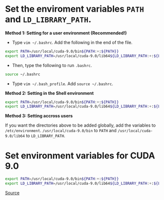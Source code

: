 # Set the enviroment variables `PATH` and `LD_LIBRARY_PATH`.

**Method 1: Setting for a user environment (Recommended!)**

* Type `vim ~/.bashrc`. Add the following in the end of the file.

```bash
export PATH=/usr/local/cuda-9.0/bin${PATH:+:${PATH}}
export LD_LIBRARY_PATH=/usr/local/cuda-9.0/lib64${LD_LIBRARY_PATH:+:${LD_LIBRARY_PATH}}
```
* Then, type the following to run `.bashrc`.
```bash
source ~/.bashrc
```

* Type `vim ~/.bash_profile`. Add `source ~/.bashrc`.

**Method 2: Setting in the Shell environment**

```bash
export PATH=/usr/local/cuda-9.0/bin${PATH:+:${PATH}}
export LD_LIBRARY_PATH=/usr/local/cuda-9.0/lib64${LD_LIBRARY_PATH:+:${LD_LIBRARY_PATH}}
```

**Method 3: Setting accross users**

If you want the directories above to be added globally, add the variables to `/etc/environment`. `/usr/local/cuda-9.0/bin` to `PATH` and `/usr/local/cuda-9.0/lib64` to `LD_LIBRARY_PATH`.

# Set environment variables for CUDA 9.0

```bash
export PATH=/usr/local/cuda-9.0/bin${PATH:+:${PATH}}
export LD_LIBRARY_PATH=/usr/local/cuda-9.0/lib64${LD_LIBRARY_PATH:+:${LD_LIBRARY_PATH}}
```

[Source](https://docs.nvidia.com/cuda/cuda-installation-guide-linux/index.html#post-installation-actions)
